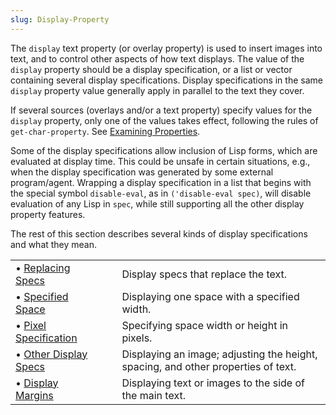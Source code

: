 ```yaml
---
slug: Display-Property
---
```


The `display` text property (or overlay property) is used to insert images into text, and to control other aspects of how text displays. The value of the `display` property should be a display specification, or a list or vector containing several display specifications. Display specifications in the same `display` property value generally apply in parallel to the text they cover.

If several sources (overlays and/or a text property) specify values for the `display` property, only one of the values takes effect, following the rules of `get-char-property`. See [Examining Properties](Examining-Properties).

Some of the display specifications allow inclusion of Lisp forms, which are evaluated at display time. This could be unsafe in certain situations, e.g., when the display specification was generated by some external program/agent. Wrapping a display specification in a list that begins with the special symbol `disable-eval`, as in `('disable-eval spec)`<!-- /@w -->, will disable evaluation of any Lisp in `spec`, while still supporting all the other display property features.

The rest of this section describes several kinds of display specifications and what they mean.

|                                              |    |                                                                                   |
| :------------------------------------------- | -- | :-------------------------------------------------------------------------------- |
| • [Replacing Specs](Replacing-Specs)         |    | Display specs that replace the text.                                              |
| • [Specified Space](Specified-Space)         |    | Displaying one space with a specified width.                                      |
| • [Pixel Specification](Pixel-Specification) |    | Specifying space width or height in pixels.                                       |
| • [Other Display Specs](Other-Display-Specs) |    | Displaying an image; adjusting the height, spacing, and other properties of text. |
| • [Display Margins](Display-Margins)         |    | Displaying text or images to the side of the main text.                           |
